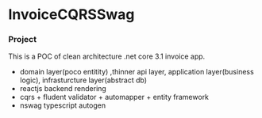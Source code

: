 # InvoiceCQRSSwag
### Project
This is a POC of clean architecture .net core 3.1 invoice app. 
- domain layer(poco entitity) ,thinner api layer, application layer(business logic), infrasturcture layer(abstract db)
- reactjs backend rendering
- cqrs + fludent validator + automapper + entity framework 
- nswag typescript autogen
